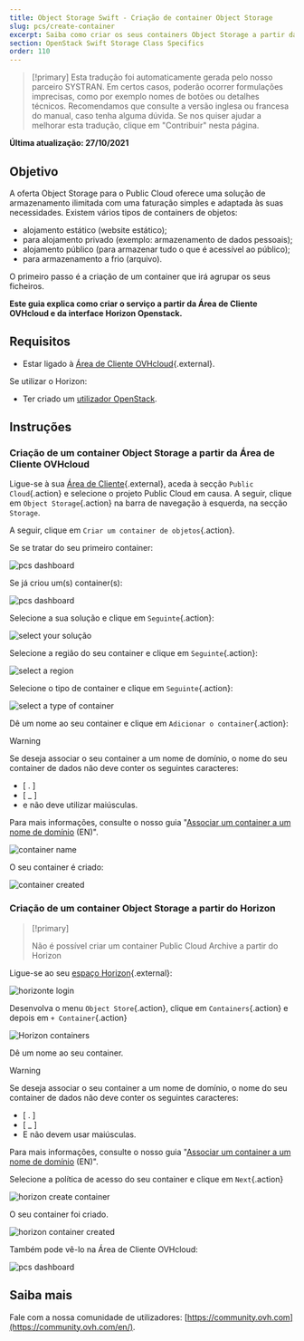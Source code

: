 ```yaml
---
title: Object Storage Swift - Criação de container Object Storage
slug: pcs/create-container
excerpt: Saiba como criar os seus containers Object Storage a partir da Área de Cliente OVHcloud
section: OpenStack Swift Storage Class Specifics
order: 110
---
```


> [!primary]
> Esta tradução foi automaticamente gerada pelo nosso parceiro SYSTRAN. Em certos casos, poderão ocorrer formulações imprecisas, como por exemplo nomes de botões ou detalhes técnicos. Recomendamos que consulte a versão inglesa ou francesa do manual, caso tenha alguma dúvida. Se nos quiser ajudar a melhorar esta tradução, clique em "Contribuir" nesta página.
>

**Última atualização: 27/10/2021**

## Objetivo

A oferta Object Storage para o Public Cloud oferece uma solução de armazenamento ilimitada com uma faturação simples e adaptada às suas necessidades. Existem vários tipos de containers de objetos:

- alojamento estático (website estático);
- para alojamento privado (exemplo: armazenamento de dados pessoais);
- alojamento público (para armazenar tudo o que é acessível ao público);
- para armazenamento a frio (arquivo).

O primeiro passo é a criação de um container que irá agrupar os seus ficheiros.

**Este guia explica como criar o serviço a partir da Área de Cliente OVHcloud e da interface Horizon Openstack.**

## Requisitos

- Estar ligado à [Área de Cliente OVHcloud](https://www.ovh.com/auth/?action=gotomanager&from=https://www.ovh.pt/&ovhSubsidiary=pt){.external}.

Se utilizar o Horizon:

- Ter criado um [utilizador OpenStack](https://docs.ovh.com/pt/public-cloud/criar-e-eliminar-um-utilizador-openstack/).

## Instruções

### Criação de um container Object Storage a partir da Área de Cliente OVHcloud

Ligue-se à sua [Área de Cliente](https://www.ovh.com/auth/?action=gotomanager&from=https://www.ovh.pt/&ovhSubsidiary=pt){.external}, aceda à secção `Public Cloud`{.action} e selecione o projeto Public Cloud em causa. A seguir, clique em `Object Storage`{.action} na barra de navegação à esquerda, na secção `Storage`.

A seguir, clique em `Criar um container de objetos`{.action}.

Se se tratar do seu primeiro container:

![pcs dashboard](images/create-container-20211005102334181.png)

Se já criou um(s) container(s):

![pcs dashboard](images/create-container-20211005115040834.png)

Selecione a sua solução e clique em `Seguinte`{.action}:

![select your solução](images/create-container-20211005110710249.png)

Selecione a região do seu container e clique em `Seguinte`{.action}:

![select a region](images/create-container-20211005110859551.png)

Selecione o tipo de container e clique em `Seguinte`{.action}:

![select a type of container](images/create-container-20211005111542718.png)

Dê um nome ao seu container e clique em `Adicionar o container`{.action}:

> [!warning]
>
> Se deseja associar o seu container a um nome de domínio, o nome do seu container de dados não deve conter os seguintes caracteres:
>
> - [ . ]  
> - [ _ ]  
> - e não deve utilizar maiúsculas.  
>
> Para mais informações, consulte o nosso guia "[Associar um container a um nome de domínio](https://docs.ovh.com/gb/en/storage/pcs/link-domain/) (EN)".
>

![container name](images/create-container-20211005111805966.png)

O seu container é criado:

![container created](images/create-container-20211005112013807.png)

### Criação de um container Object Storage a partir do Horizon

> [!primary]
>
> Não é possível criar um container Public Cloud Archive a partir do Horizon
>

Ligue-se ao seu [espaço Horizon](https://horizon.cloud.ovh.net){.external}:

![horizonte login](images/create-container-20211005155245752.png)

Desenvolva o menu `Object Store`{.action}, clique em `Containers`{.action} e depois em `+ Container`{.action}

![Horizon containers](images/create-container-20211005155704887.png)

Dê um nome ao seu container.

> [!warning]
>
> Se deseja associar o seu container a um nome de domínio, o nome do seu container de dados não deve conter os seguintes caracteres:
>
> - [ . ]  
> - [ _ ]  
> - E não devem usar maiúsculas.  
>
> Para mais informações, consulte o nosso guia "[Associar um container a um nome de domínio](https://docs.ovh.com/gb/en/storage/pcs/link-domain/) (EN)".
>

Selecione a política de acesso do seu container e clique em `Next`{.action}

![horizon create container](images/create-container-20211005155824902.png)

O seu container foi criado.

![horizon container created](images/create-container-20211005155936971.png)

Também pode vê-lo na Área de Cliente OVHcloud:

![pcs dashboard](images/create-container-20211005160503200.png)

## Saiba mais

Fale com a nossa comunidade de utilizadores: [https://community.ovh.com](https://community.ovh.com/en/).
